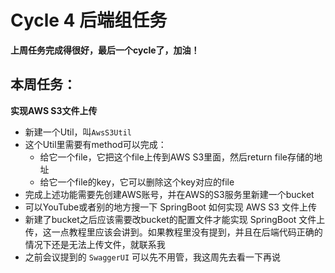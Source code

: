# Cycle 4 后端组任务

**上周任务完成得很好，最后一个cycle了，加油！**

## 本周任务：
**实现AWS S3文件上传**
- 新建一个Util，叫```AwsS3Util```
- 这个Util里需要有method可以完成：
    - 给它一个file，它把这个file上传到AWS S3里面，然后return file存储的地址
    - 给它一个file的key，它可以删除这个key对应的file
- 完成上述功能需要先创建AWS账号，并在AWS的S3服务里新建一个bucket
- 可以YouTube或者别的地方搜一下 SpringBoot 如何实现 AWS S3 文件上传
- 新建了bucket之后应该需要改bucket的配置文件才能实现 SpringBoot 文件上传，这一点教程里应该会讲到。如果教程里没有提到，并且在后端代码正确的情况下还是无法上传文件，就联系我
- 之前会议提到的 ```SwaggerUI``` 可以先不用管，我这周先去看一下再说